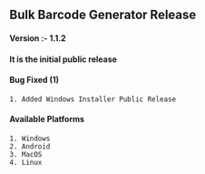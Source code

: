 ## Bulk Barcode Generator Release
#### Version :- 1.1.2
#### It is the initial public release

#### Bug Fixed (1)
```
1. Added Windows Installer Public Release
```

#### Available Platforms
```
1. Windows
2. Android 
3. MacOS
4. Linux
```